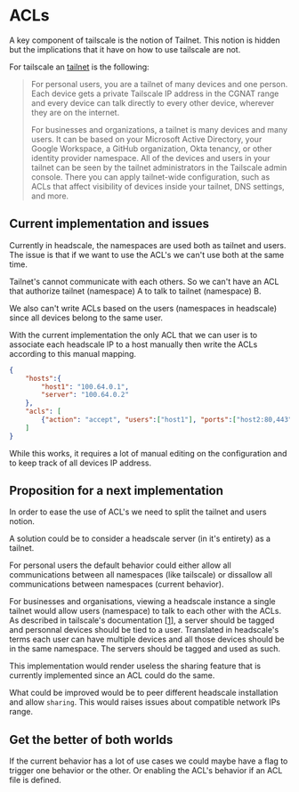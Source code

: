 
# ACLs

A key component of tailscale is the notion of Tailnet. This notion is hidden but the implications that it have on how to use tailscale are not.

For tailscale an [tailnet](https://tailscale.com/kb/1136/tailnet/) is the following:

> For personal users, you are a tailnet of many devices and one person. Each device gets a private Tailscale IP address in the CGNAT range and every device can talk directly to every other device, wherever they are on the internet.
>
> For businesses and organizations, a tailnet is many devices and many users. It can be based on your Microsoft Active Directory, your Google Workspace, a GitHub organization, Okta tenancy, or other identity provider namespace. All of the devices and users in your tailnet can be seen by the tailnet administrators in the Tailscale admin console. There you can apply tailnet-wide configuration, such as ACLs that affect visibility of devices inside your tailnet, DNS settings, and more.

## Current implementation and issues

Currently in headscale, the namespaces are used both as tailnet and users. The issue is that if we want to use the ACL's we can't use both at the same time.

Tailnet's cannot communicate with each others. So we can't have an ACL that authorize tailnet (namespace) A to talk to tailnet (namespace) B.

We also can't write ACLs based on the users (namespaces in headscale) since all devices belong to the same user.

With the current implementation the only ACL that we can user is to associate each headscale IP to a host manually then write the ACLs according to this manual mapping.

```json
{
    "hosts":{
        "host1": "100.64.0.1",
        "server": "100.64.0.2"
    },
    "acls": [
        {"action": "accept", "users":["host1"], "ports":["host2:80,443"]}
    ]
}
```

While this works, it requires a lot of manual editing on the configuration and to keep track of all devices IP address.

## Proposition for a next implementation

In order to ease the use of ACL's we need to split the tailnet and users notion.

A solution could be to consider a headscale server (in it's entirety) as a tailnet.

For personal users the default behavior could either allow all communications between all namespaces (like tailscale) or dissallow all communications between namespaces (current behavior).

For businesses and organisations, viewing a headscale instance a single tailnet would allow users (namespace) to talk to each other with the ACLs. As described in tailscale's documentation [[1]], a server should be tagged and personnal devices should be tied to a user. Translated in headscale's terms each user can have multiple devices and all those devices should be in the same namespace. The servers should be tagged and used as such.

This implementation would render useless the sharing feature that is currently implemented since an ACL could do the same.

What could be improved would be to peer different headscale installation and allow `sharing`. This would raises issues about compatible network IPs range.

[1]: https://tailscale.com/kb/1068/acl-tags/


## Get the better of both worlds

If the current behavior has a lot of use cases we could maybe have a flag to trigger one behavior or the other. Or enabling the ACL's behavior if an ACL file is defined.
